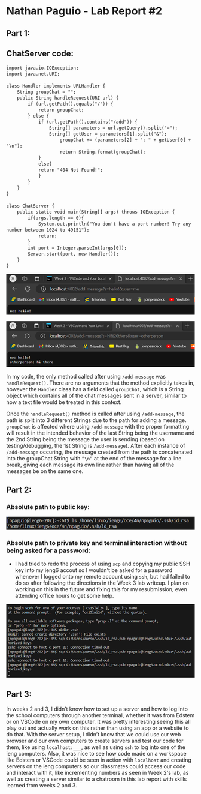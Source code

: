 # Nathan Paguio - Lab Report #2

## Part 1:
## ChatServer code:
```
import java.io.IOException;
import java.net.URI;

class Handler implements URLHandler {
    String groupChat = "";
    public String handleRequest(URI url) {
        if (url.getPath().equals("/")) {
            return groupChat;
        } else {
            if (url.getPath().contains("/add")) {
                String[] parameters = url.getQuery().split("=");
                String[] getUser = parameters[1].split("&");
                    groupChat += (parameters[2] + ": " + getUser[0] + "\n");
                    return String.format(groupChat);          
            }
            else{
            return "404 Not Found!";
            }
        }
    }
}

class ChatServer {
    public static void main(String[] args) throws IOException {
        if(args.length == 0){
            System.out.println("You don't have a port number! Try any number between 1024 to 49151");
            return;
        }
        int port = Integer.parseInt(args[0]);
        Server.start(port, new Handler());
    }
}
```

![Image](addMessage1.png)

![Image](addMessage2.png)

In my code, the only method called after using `/add-message` was `handleRequest()`. There are no arguments that the method explicitly takes in, however the `Handler` class has a field called `groupChat`, which is a String object which contains all of the chat messages sent in a server, similar to how a text file would be treated in this context.

Once the `handleRequest()` method is called after using `/add-message`, the path is split into 3 different Strings due to the path for adding a message. `groupChat` is affected where using `/add-message` with the proper formatting will result in the intended behavior of the last String being the username and the 2nd String being the message the user is sending (based on testing/debugging, the 1st String is `/add-message`). After each instance of `/add-message` occuring, the message created from the path is concatenated into the groupChat String with `”\n”` at the end of the message for a line break, giving each message its own line rather than having all of the messages be on the same one.

## Part 2:

### Absolute path to public key:
![Image](publicKeyPath.png)

### Absolute path to private key and terminal interaction without being asked for a password:
- I had tried to redo the process of using `scp` and copying my public SSH key into my ieng6 accout so I wouldn't be asked for a password whenever I logged onto my remote account using `ssh`, but had failed to do so after following the directions in the Week 3 lab writeup. I plan on working on this in the future and fixing this for my resubmission, even attending office hours to get some help.
  
![Image](errorKeySS.png)

## Part 3:
In weeks 2 and 3, I didn’t know how to set up a server and how to log into the school computers through another terminal, whether it was from Edstem or on VSCode on my own computer. It was pretty interesting seeing this all play out and actually work on this rather than using an app or a website to do that. With the server setup, I didn’t know that we could use our web browser and our own computers to create servers and test our code for them, like using `localhost:___`, as well as using `ssh` to log into one of the ieng computers. Also, it was nice to see how code made on a workspace like Edstem or VSCode could be seen in action with `localhost` and creating servers on the ieng computers so our classmates could access our code and interact with it, like incrementing numbers as seen in Week 2's lab, as well as creating a server similar to a chatroom in this lab report with skills learned from weeks 2 and 3.
